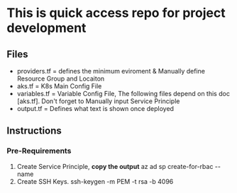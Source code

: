 # This is quick access repo for project development

## Files

- providers.tf = defines the minimum eviroment & Manually define Resource Group and Locaiton
- aks.tf = K8s Main Config File
- variables.tf = Variable Config File, The following files depend on this doc [aks.tf]. Don't forget to Manually input Service Principle
- output.tf = Defines what text is shown once deployed

## Instructions

### Pre-Requirements
1. Create Service Principle, **copy the output**
     az ad sp create-for-rbac --name <EnterName>
2. Create SSH Keys.
     ssh-keygen -m PEM -t rsa -b 4096

